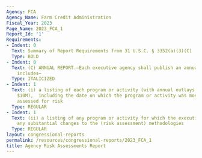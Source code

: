 ```yaml
---
Agency: FCA
Agency_Name: Farm Credit Administration
Fiscal_Year: 2023
Page_Name: 2023_FCA_1
Report_Id: '1'
Requirements:
- Indent: 0
  Text: Summary of Report Requirements from 31 U.S.C. § 3352(a)(3)(C)
  Type: BOLD
- Indent: 0
  Text: (C) ANNUAL REPORT.—Each executive agency shall publish an annual report that
    includes—
  Type: ITALICIZED
- Indent: 1
  Text: (i) a listing of each program or activity (with annual outlays greater than
    $10M),  including the date on which the program or activity was most recently
    assessed for risk
  Type: REGULAR
- Indent: 1
  Text: (ii) a listing of any program or activity for which the executive agency makes
    any substantial changes to the (risk assessment) methodologies
  Type: REGULAR
layout: congressional-reports
permalink: /resources/congressional-reports/2023_FCA_1
title: Agency Risk Assessments Report
---
```

